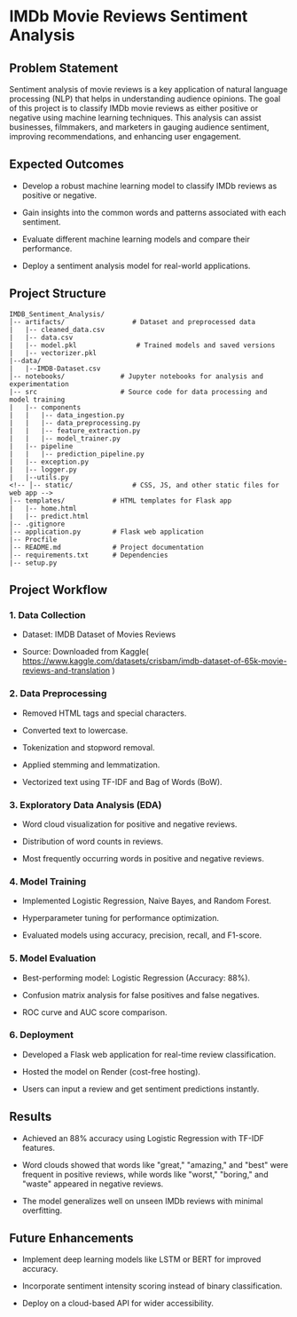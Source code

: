 # IMDb Movie Reviews Sentiment Analysis

## Problem Statement
Sentiment analysis of movie reviews is a key application of natural language processing (NLP) that helps in understanding audience opinions. The goal of this project is to classify IMDb movie reviews as either positive or negative using machine learning techniques. This analysis can assist businesses, filmmakers, and marketers in gauging audience sentiment, improving recommendations, and enhancing user engagement.

## Expected Outcomes

* Develop a robust machine learning model to classify IMDb reviews as positive or negative.

* Gain insights into the common words and patterns associated with each sentiment.

* Evaluate different machine learning models and compare their performance.

* Deploy a sentiment analysis model for real-world applications.


## Project Structure
```
IMDB_Sentiment_Analysis/
│-- artifacts/                 # Dataset and preprocessed data
|   |-- cleaned_data.csv
|   |-- data.csv
|   |-- model.pkl               # Trained models and saved versions 
|   |-- vectorizer.pkl
|--data/
|   |--IMDB-Dataset.csv
│-- notebooks/              # Jupyter notebooks for analysis and experimentation               
|-- src                     # Source code for data processing and model training
|   |-- components
|   |   |-- data_ingestion.py
|   |   |-- data_preprocessing.py
|   |   |-- feature_extraction.py
|   |   |-- model_trainer.py
|   |-- pipeline
|   |   |-- prediction_pipeline.py
|   |-- exception.py
|   |-- logger.py
|   |--utils.py
<!-- │-- static/               # CSS, JS, and other static files for web app -->
│-- templates/            # HTML templates for Flask app
|   |-- home.html
|   |-- predict.html
|-- .gitignore
│-- application.py        # Flask web application
|-- Procfile
│-- README.md             # Project documentation
│-- requirements.txt      # Dependencies
|-- setup.py
```

## Project Workflow
### 1. Data Collection
* Dataset: IMDB Dataset of Movies Reviews

* Source: Downloaded from Kaggle( https://www.kaggle.com/datasets/crisbam/imdb-dataset-of-65k-movie-reviews-and-translation )

### 2. Data Preprocessing
* Removed HTML tags and special characters.

* Converted text to lowercase.

* Tokenization and stopword removal.

* Applied stemming and lemmatization.

* Vectorized text using TF-IDF and Bag of Words (BoW).

### 3. Exploratory Data Analysis (EDA)
* Word cloud visualization for positive and negative reviews.

* Distribution of word counts in reviews.

* Most frequently occurring words in positive and negative reviews.

### 4. Model Training

* Implemented Logistic Regression, Naive Bayes, and Random Forest.

* Hyperparameter tuning for performance optimization.

* Evaluated models using accuracy, precision, recall, and F1-score.

### 5. Model Evaluation

* Best-performing model: Logistic Regression (Accuracy: 88%).

* Confusion matrix analysis for false positives and false negatives.

* ROC curve and AUC score comparison.

### 6. Deployment

* Developed a Flask web application for real-time review classification.

* Hosted the model on Render (cost-free hosting).

* Users can input a review and get sentiment predictions instantly.

## Results

* Achieved an 88% accuracy using Logistic Regression with TF-IDF features.

* Word clouds showed that words like "great," "amazing," and "best" were frequent in positive reviews, while words like "worst," "boring," and "waste" appeared in negative reviews.

* The model generalizes well on unseen IMDb reviews with minimal overfitting.

## Future Enhancements

* Implement deep learning models like LSTM or BERT for improved accuracy.

* Incorporate sentiment intensity scoring instead of binary classification.

* Deploy on a cloud-based API for wider accessibility.